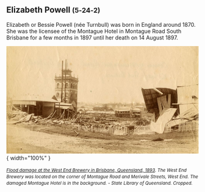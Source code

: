 ## Elizabeth Powell <small>(5‑24‑2)</small>

Elizabeth or Bessie Powell (née Turnbull) was born in England around 1870. She was the licensee of the Montague Hotel in Montague Road South Brisbane for a few months in 1897 until her death on 14 August 1897. 

![Flood damage at the West End Brewery with damaged Montague Hotel in the background ](../assets/damaged-montague-hotel-1893.jpg){ width="100%" }

*<small>[Flood damage at the West End Brewery in Brisbane, Queensland, 1893](http://onesearch.slq.qld.gov.au/permalink/f/1upgmng/slq_alma21270209020002061). The West End Brewery was located on the corner of Montague Road and Merivale Streets, West End. The damaged Montague Hotel is in the background. - State Library of Queensland. Cropped.</small>*
